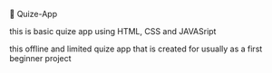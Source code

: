 💭 Quize-App


this is basic quize app using HTML, CSS and JAVASript

this offline and limited quize app that is created for usually as a first beginner project 